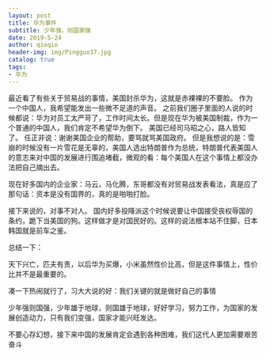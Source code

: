 ```yaml
---
layout: post
title: 华为事件
subtitle: 少年强，则国家强
date: 2019-5-24
author: qioqio
header-img: img/Pingguo37.jpg
catalog: true
tags:
- 华为
---
```



最近看了有些关于贸易战的事情，美国封杀华为，这就是赤裸裸的不要脸。
作为一个中国人，我希望能发出一些微不足道的声音。
之前我们圈子里面的人说的时候都说：华为对员工太严苛了，工作时间太长。但是现在华为被美国制裁，作为一个普通的中国人，我们肯定不希望华为倒下。
美国已经司马昭之心，路人皆知了。
任正非说：谢谢美国企业的帮助，要骂就骂美国政府。
但是我想说的是：雪崩的时候没有一片雪花是无辜的，美国人选出特朗普作为总统，特朗普代表美国人的意志来对中国的发展进行围追堵截，微观的看：每个美国人在这个事情上都没办法把自己摘出去。

现在好多国内的企业家：马云，马化腾，东哥都没有对贸易战发表看法，真是应了那句话：资本是没有国界的，真的是啪啪打脸。

接下来说的，对事不对人。
国内好多投降派这个时候说要让中国接受丧权辱国的条约，跪下当美国的狗。这样做才是对国民好的。这样的说法根本站不住脚，日本韩国就是前车之鉴。

总结一下：

天下兴亡，匹夫有责，以后华为买爆，小米虽然性价比高，但是这件事情上，性价比并不是最重要的。

凑一下热闹就行了，习大大说的好：我们关键的就是做好自己的事情

少年强则国强，少年雄于地球，则国雄于地球，好好学习，努力工作，为国家的发展创造动力，只有我们变强，国家才能兴旺发达。

不要心存幻想，接下来中国的发展肯定会遇到各种困难，我们这代人更加需要艰苦奋斗


